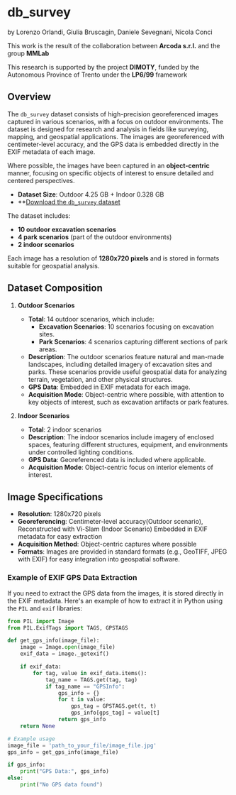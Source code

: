 # db_survey 
by
Lorenzo Orlandi,
Giulia Bruscagin,
Daniele Sevegnani,
Nicola Conci

This work is the result of the collaboration between **Arcoda s.r.l.** and the group **MMLab**

This research is supported by the project **DIMOTY**, funded by the Autonomous Province of Trento under the **LP6/99** framework


## Overview

The `db_survey` dataset consists of high-precision georeferenced images captured in various scenarios, with a focus on outdoor environments. The dataset is designed for research and analysis in fields like surveying, mapping, and geospatial applications. The images are georeferenced with centimeter-level accuracy, and the GPS data is embedded directly in the EXIF metadata of each image.

Where possible, the images have been captured in an **object-centric** manner, focusing on specific objects of interest to ensure detailed and centered perspectives.

- **Dataset Size**: Outdoor 4.25 GB + Indoor 0.328 GB 
- **[Download the `db_survey` dataset](https://arcodagis-my.sharepoint.com/:f:/g/personal/giulia_bruscagin_arcoda_it/EhZJUU1lfvVPt_WiBi6QPBsBCAXuHMRH9rZFVhKyXPiU6w?e=yY4hN1)

The dataset includes:
- **10 outdoor excavation scenarios**
- **4 park scenarios** (part of the outdoor environments)
- **2 indoor scenarios**

Each image has a resolution of **1280x720 pixels** and is stored in formats suitable for geospatial analysis.

## Dataset Composition

1. **Outdoor Scenarios**
   - **Total**: 14 outdoor scenarios, which include:
     - **Excavation Scenarios**: 10 scenarios focusing on excavation sites.
     - **Park Scenarios**: 4 scenarios capturing different sections of park areas.
   - **Description**: The outdoor scenarios feature natural and man-made landscapes, including detailed imagery of excavation sites and parks. These scenarios provide useful geospatial data for analyzing terrain, vegetation, and other physical structures.
   - **GPS Data**: Embedded in EXIF metadata for each image.
   - **Acquisition Mode**: Object-centric where possible, with attention to key objects of interest, such as excavation artifacts or park features.

2. **Indoor Scenarios**
   - **Total**: 2 indoor scenarios
   - **Description**: The indoor scenarios include imagery of enclosed spaces, featuring different structures, equipment, and environments under controlled lighting conditions.
   - **GPS Data**: Georeferenced data is included where applicable.
   - **Acquisition Mode**: Object-centric focus on interior elements of interest.

## Image Specifications

- **Resolution**: 1280x720 pixels
- **Georeferencing**: Centimeter-level accuracy(Outdoor scenario), Reconstructed with Vi-Slam (Indoor Scenario) Embedded in EXIF metadata for easy extraction
- **Acquisition Method**: Object-centric captures where possible
- **Formats**: Images are provided in standard formats (e.g., GeoTIFF, JPEG with EXIF) for easy integration into geospatial software.

### Example of EXIF GPS Data Extraction

If you need to extract the GPS data from the images, it is stored directly in the EXIF metadata. Here's an example of how to extract it in Python using the `PIL` and `exif` libraries:

```python
from PIL import Image
from PIL.ExifTags import TAGS, GPSTAGS

def get_gps_info(image_file):
    image = Image.open(image_file)
    exif_data = image._getexif()

    if exif_data:
        for tag, value in exif_data.items():
            tag_name = TAGS.get(tag, tag)
            if tag_name == "GPSInfo":
                gps_info = {}
                for t in value:
                    gps_tag = GPSTAGS.get(t, t)
                    gps_info[gps_tag] = value[t]
                return gps_info
    return None

# Example usage
image_file = 'path_to_your_file/image_file.jpg'
gps_info = get_gps_info(image_file)

if gps_info:
    print("GPS Data:", gps_info)
else:
    print("No GPS data found")
